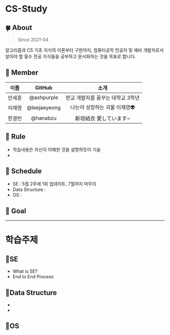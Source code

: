 # CS-Study

## 🍀 About
> Since 2021-04

알고리즘과 CS 기초 지식의 이론부터 구현까지, 컴퓨터공학 전공자 및 예비 개발자로서 알아야 할 필수 전공 지식들을 공부하고 문서화하는 것을 목표로 합니다.

## 👦 Member
|이름|GitHub|소개|
|:---:|:---:|:-----------------:|
|안세훈|@ashpurple|판교 개발자를 꿈꾸는 대학교 3학년|
|이재영|@leejaeyeong|나는야 성장하는 괴물 이재영👽|
|한경빈|@hanabzu|新垣結衣 愛しています~|

## 📣 Rule
* 학습내용은 자신이 이해한 것을 설명하듯이 기술
* 


## 📅 Schedule
* SE : 5월 2주에 1회 업데이트, 7월까지 마무리
* Data Structure :
* OS :
## 🚩 Goal

---
# 학습주제
## 📌SE
* What is SE?
* End to End Process
## 📌Data Structure
*
*
## 📌OS
